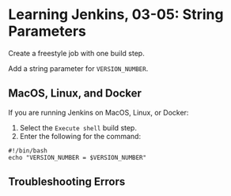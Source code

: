 # Learning Jenkins, 03-05: String Parameters
Create a freestyle job with one build step.

Add a string parameter for `VERSION_NUMBER`.

## MacOS, Linux, and Docker
If you are running Jenkins on MacOS, Linux, or Docker:

1. Select the `Execute shell` build step.
2. Enter the following for the command:
```
#!/bin/bash
echo "VERSION_NUMBER = $VERSION_NUMBER"
```

## Troubleshooting Errors

